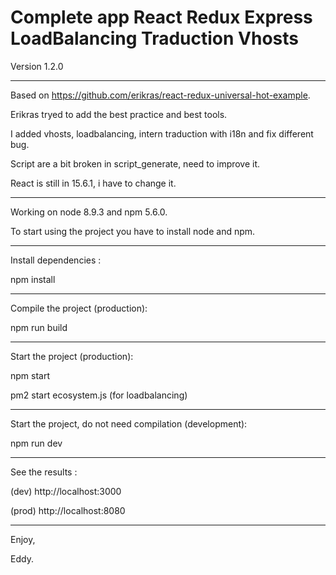 # Complete app React Redux Express LoadBalancing Traduction Vhosts

Version 1.2.0

---------------------

Based on https://github.com/erikras/react-redux-universal-hot-example.

Erikras tryed to add the best practice and best tools.

I added vhosts, loadbalancing, intern traduction with i18n and fix different bug.

Script are a bit broken in script_generate, need to improve it.

React is still in 15.6.1, i have to change it.

---------------------

Working on node 8.9.3 and npm 5.6.0.

To start using the project you have to install node and npm.

---------------------

Install dependencies :

npm install

---------------------

Compile the project (production):

npm run build

---------------------

Start the project (production):

npm start

pm2 start ecosystem.js (for loadbalancing)

---------------------

Start the project, do not need compilation (development):

npm run dev

---------------------

See the results :

(dev) http://localhost:3000

(prod) http://localhost:8080

---------------------

Enjoy,

Eddy.
